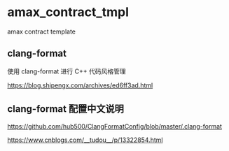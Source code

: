 # amax_contract_tmpl

amax contract template


## clang-format

使用 clang-format 进行 C++ 代码风格管理

https://blog.shipengx.com/archives/ed6ff3ad.html

## clang-format 配置中文说明

https://github.com/hub500/ClangFormatConfig/blob/master/.clang-format

https://www.cnblogs.com/__tudou__/p/13322854.html
